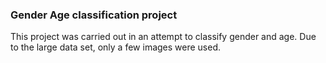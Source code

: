 ### **Gender Age classification project**

This project was carried out in an attempt to classify gender and age.
Due to the large data set, only a few images were used.

